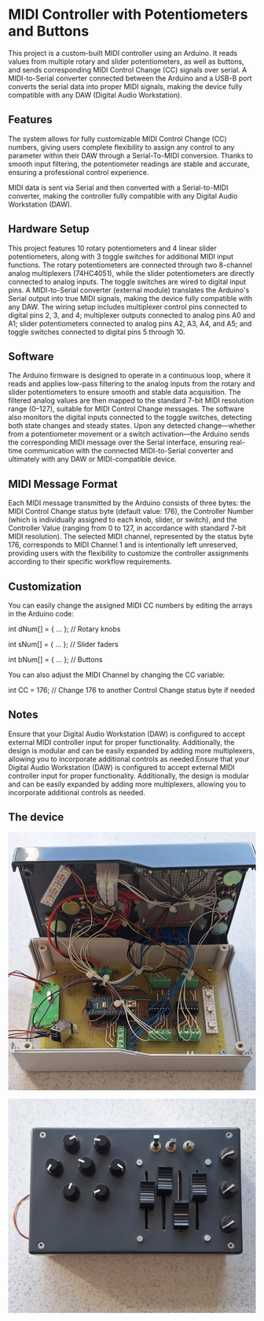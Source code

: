 # MIDI Controller with Potentiometers and Buttons

This project is a custom-built MIDI controller using an Arduino. It reads values from multiple rotary and slider potentiometers, as well as buttons, and sends corresponding MIDI Control Change (CC) signals over serial.
A MIDI-to-Serial converter connected between the Arduino and a USB-B port converts the serial data into proper MIDI signals, making the device fully compatible with any DAW (Digital Audio Workstation).

## Features
The system allows for fully customizable MIDI Control Change (CC) numbers, giving users complete flexibility to assign any control to any parameter within 
their DAW through a Serial-To-MIDI conversion.
Thanks to smooth input filtering, the potentiometer readings are stable and accurate, ensuring a professional control experience.

MIDI data is sent via Serial and then converted with a Serial-to-MIDI converter, making the controller fully compatible with any Digital Audio Workstation (DAW).

## Hardware Setup
This project features 10 rotary potentiometers and 4 linear slider potentiometers, along with 3 toggle switches for additional MIDI input functions. 
The rotary potentiometers are connected through two 8-channel analog multiplexers (74HC4051), while the slider potentiometers are directly connected 
to analog inputs. The toggle switches are wired to digital input pins.
A MIDI-to-Serial converter (external module) translates the Arduino's Serial output into true MIDI signals, making the device fully compatible with any DAW. 
The wiring setup includes multiplexer control pins connected to digital pins 2, 3, and 4; multiplexer outputs connected to analog pins A0 and A1; 
slider potentiometers connected to analog pins A2, A3, A4, and A5; and toggle switches connected to digital pins 5 through 10.

## Software
The Arduino firmware is designed to operate in a continuous loop, where it reads and applies low-pass filtering to the analog inputs from the rotary and 
slider potentiometers to ensure smooth and stable data acquisition. The filtered analog values are then mapped to the standard 7-bit MIDI resolution 
range (0–127), suitable for MIDI Control Change messages. The software also monitors the digital inputs connected to the toggle switches, 
detecting both state changes and steady states. Upon any detected change—whether from a potentiometer movement or a switch activation—the Arduino sends 
the corresponding MIDI message over the Serial interface,  ensuring real-time communication with the connected MIDI-to-Serial converter and ultimately with any DAW or MIDI-compatible device.

## MIDI Message Format
Each MIDI message transmitted by the Arduino consists of three bytes: the MIDI Control Change status byte (default value: 176), the Controller Number (which is individually assigned to each knob, slider, or switch), and the Controller Value (ranging from 0 to 127, in accordance with standard 7-bit MIDI resolution). The selected MIDI channel, represented by the status byte 176, corresponds to MIDI Channel 1 and is intentionally left unreserved, providing users with the flexibility to customize the controller assignments according to their specific workflow requirements.

## Customization
You can easily change the assigned MIDI CC numbers by editing the arrays in the Arduino code:

int dNum[] = { ... }; // Rotary knobs

int sNum[] = { ... }; // Slider faders

int bNum[] = { ... }; // Buttons

You can also adjust the MIDI Channel by changing the CC variable:

int CC = 176; // Change 176 to another Control Change status byte if needed

## Notes

Ensure that your Digital Audio Workstation (DAW) is configured to accept external MIDI controller input for proper functionality. Additionally, the design is modular and can be easily expanded by adding more multiplexers, allowing you to incorporate additional controls as needed.Ensure that your Digital Audio Workstation (DAW) is configured to accept external MIDI controller input for proper functionality. Additionally, the design is modular and can be easily expanded by adding more multiplexers, allowing you to incorporate additional controls as needed.

## The device

![The innerdevice](openFrame.jpg)

![](closedFrame.jpg)